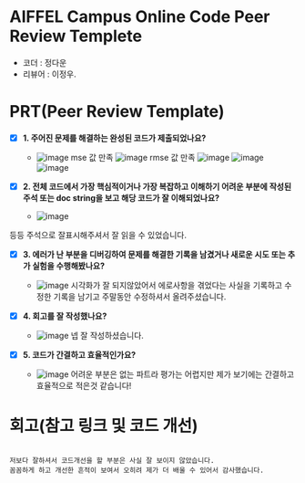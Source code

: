# AIFFEL Campus Online Code Peer Review Templete
- 코더 : 정다운
- 리뷰어 : 이정우.


# PRT(Peer Review Template)
- [x]  **1. 주어진 문제를 해결하는 완성된 코드가 제출되었나요?**
    - ![image](https://github.com/user-attachments/assets/40554c96-e751-4d49-ba66-13adf4eb2ba1)
    mse 값 만족
      ![image](https://github.com/user-attachments/assets/c1bf7147-1d13-4eca-a4f6-625fd3cf62e6)
    rmse 값 만족
![image](https://github.com/user-attachments/assets/acb5f20d-b2f5-4700-9564-80e855294cf8)
![image](https://github.com/user-attachments/assets/ff4eaf41-cf72-4dbf-9644-2523af0ade03)
![image](https://github.com/user-attachments/assets/4a2f6790-c85d-49d5-b1f1-c7a0c93b4603)

- [x]  **2. 전체 코드에서 가장 핵심적이거나 가장 복잡하고 이해하기 어려운 부분에 작성된 
주석 또는 doc string을 보고 해당 코드가 잘 이해되었나요?**
    -    ![image](https://github.com/user-attachments/assets/f8340b66-b086-41a5-bc3f-6a8e545b7ad6)

등등 주석으로 잘표시해주셔서 잘 읽을 수 있었습니다.

- [x]  **3. 에러가 난 부분을 디버깅하여 문제를 해결한 기록을 남겼거나
새로운 시도 또는 추가 실험을 수행해봤나요?**
    - ![image](https://github.com/user-attachments/assets/4d3a15c1-e437-49d6-8191-e9860b8a39da)
시각화가 잘 되지않았어서 에로사항을 겪었다는 사실을 기록하고 수정한 기록을 남기고
주말동안 수정하셔서 올려주셨습니다.
        
- [x]  **4. 회고를 잘 작성했나요?**
    - ![image](https://github.com/user-attachments/assets/da1ffed7-4ea8-4903-9343-4694b9b8d21b)
     넵 잘 작성하셨습니다.

        
- [x]  **5. 코드가 간결하고 효율적인가요?**
    - ![image](https://github.com/user-attachments/assets/9950b80f-3bfe-4c3b-8238-85b06124a502)
어려운 부분은 없는 파트라 평가는 어렵지만 제가 보기에는 간결하고 효율적으로 적은것 같습니다!


# 회고(참고 링크 및 코드 개선)
```

저보다 잘하셔서 코드개선을 할 부분은 사실 잘 보이지 않았습니다.
꼼꼼하게 하고 개선한 흔적이 보여서 오히려 제가 더 배울 수 있어서 감사했습니다.


```
